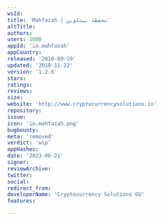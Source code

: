 ```yaml
---
wsId: 
title: 'Mahfazah | محفظة بيتكوين'
altTitle: 
authors: 
users: 1000
appId: 'io.mahfazah'
appCountry: 
released: '2018-09-19'
updated: '2018-11-22'
version: '1.2.6'
stars: 
ratings: 
reviews: 
size: 
website: 'http://www.cryptocurrencysolutions.io'
repository: 
issue: 
icon: 'io.mahfazah.png'
bugbounty: 
meta: 'removed'
verdict: 'wip'
appHashes: 
date: '2023-06-21'
signer: 
reviewArchive: 
twitter: 
social: 
redirect_from: 
developerName: 'Cryptocurrency Solutions OU'
features: 

---
```


